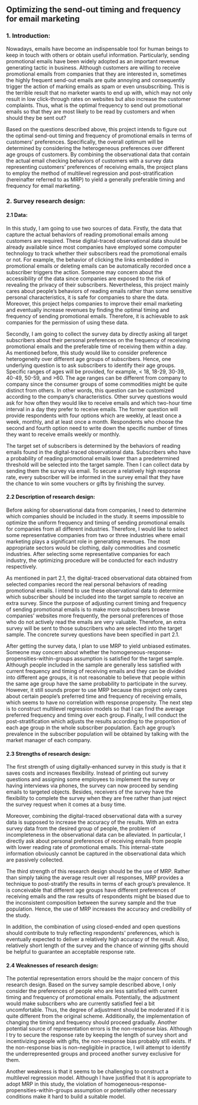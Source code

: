 ## Optimizing the send-out timing and frequency for email marketing 

### 1. Introduction:

Nowadays, emails have become an indispensable tool for human beings to keep in touch with others or obtain useful information. Particularly, sending promotional emails have been widely adopted as an important revenue generating tactic in business. Although customers are willing to receive promotional emails from companies that they are interested in, sometimes the highly frequent send-out emails are quite annoying and consequently trigger the action of marking emails as spam or even unsubscribing. This is the terrible result that no marketer wants to end up with, which may not only result in low click-through rates on websites but also increase the customer complaints. Thus, what is the optimal frequency to send out promotional emails so that they are most likely to be read by customers and when should they be sent out? 

Based on the questions described above, this project intends to figure out the optimal send-out timing and frequency of promotional emails in terms of customers’ preferences. Specifically, the overall optimum will be determined by considering the heterogeneous preferences over different age groups of customers. By combining the observational data that contain the actual email checking behaviors of customers with a survey data representing customers’ preferences of receiving emails, the project plans to employ the method of multilevel regression and post-stratification (hereinafter referred to as MRP) to yield a generally preferable timing and frequency for email marketing. 

### 2. Survey research design:

#### 2.1 Data: 
In this study, I am going to use two sources of data. Firstly, the data that capture the actual behaviors of reading promotional emails among customers are required. These digital-traced observational data should be already available since most companies have employed some computer technology to track whether their subscribers read the promotional emails or not. For example, the behavior of clicking the links embedded in promotional emails or deleting emails can be automatically recorded once a subscriber triggers the action. Someone may concern about the accessibility of the data since companies are exposed to the risk of revealing the privacy of their subscribers. Nevertheless, this project mainly cares about people’s behaviors of reading emails rather than some sensitive personal characteristics, it is safe for companies to share the data. Moreover, this project helps companies to improve their email marketing and eventually increase revenues by finding the optimal timing and frequency of sending promotional emails. Therefore, it is achievable to ask companies for the permission of using these data. 

Secondly, I am going to collect the survey data by directly asking all target subscribers about their personal preferences on the frequency of receiving promotional emails and the preferable time of receiving them within a day. As mentioned before, this study would like to consider preference heterogeneity over different age groups of subscribers. Hence, one underlying question is to ask subscribers to identify their age groups. Specific ranges of ages will be provided, for example, < 18, 18-29, 30-39, 40-49, 50-59, and >60. The age ranges can be different from company to company since the consumer groups of some commodities might be quite distinct from others. In other words, this question can be customized according to the company’s characteristics. Other survey questions would ask for how often they would like to receive emails and which two-hour time interval in a day they prefer to receive emails. The former question will provide respondents with four options which are weekly, at least once a week, monthly, and at least once a month. Respondents who choose the second and fourth option need to write down the specific number of times they want to receive emails weekly or monthly.

The target set of subscribers is determined by the behaviors of reading emails found in the digital-traced observational data. Subscribers who have a probability of reading promotional emails lower than a predetermined threshold will be selected into the target sample. Then I can collect data by sending them the survey via email. To secure a relatively high response rate, every subscriber will be informed in the survey email that they have the chance to win some vouchers or gifts by finishing the survey.
 
#### 2.2 Description of research design:
Before asking for observational data from companies, I need to determine which companies should be included in the study. It seems impossible to optimize the uniform frequency and timing of sending promotional emails for companies from all different industries. Therefore, I would like to select some representative companies from two or three industries where email marketing plays a significant role in generating revenues. The most appropriate sectors would be clothing, daily commodities and cosmetic industries. After selecting some representative companies for each industry, the optimizing procedure will be conducted for each industry respectively. 

As mentioned in part 2.1, the digital-traced observational data obtained from selected companies record the real personal behaviors of reading promotional emails. I intend to use these observational data to determine which subscriber should be included into the target sample to receive an extra survey. Since the purpose of adjusting current timing and frequency of sending promotional emails is to make more subscribers browse companies’ websites more frequently, the personal preferences of those who do not actively read the emails are very valuable. Therefore, an extra survey will be sent to those subscribers who are selected into the target sample. The concrete survey questions have been specified in part 2.1. 

After getting the survey data, I plan to use MRP to yield unbiased estimates. Someone may concern about whether the homogeneous-response-propensities-within-groups assumption is satisfied for the target sample. Although people included in the sample are generally less satisfied with current frequency and timing of receiving emails and they can be divided into different age groups, it is not reasonable to believe that people within the same age group have the same probability to participate in the survey. However, it still sounds proper to use MRP because this project only cares about certain people’s preferred time and frequency of receiving emails, which seems to have no correlation with response propensity. The next step is to construct multilevel regression models so that I can find the average preferred frequency and timing over each group. Finally, I will conduct the post-stratification which adjusts the results according to the proportion of each age group in the whole subscriber population. Each age group’s prevalence in the subscriber population will be obtained by talking with the market manager of each company. 

#### 2.3 Strengths of research design:

The first strength of using digitally-enhanced survey in this study is that it saves costs and increases flexibility. Instead of printing out survey questions and assigning some employees to implement the survey or having interviews via phones, the survey can now proceed by sending emails to targeted objects. Besides, receivers of the survey have the flexibility to complete the survey when they are free rather than just reject the survey request when it comes at a busy time. 

Moreover, combining the digital-traced observational data with a survey data is supposed to increase the accuracy of the results. With an extra survey data from the desired group of people, the problem of incompleteness in the observational data can be alleviated. In particular, I directly ask about personal preferences of receiving emails from people with lower reading rate of promotional emails. This internal-state information obviously cannot be captured in the observational data which are passively collected. 

The third strength of this research design should be the use of MRP. Rather than simply taking the average result over all responses, MRP provides a technique to post-stratify the results in terms of each group’s prevalence. It is conceivable that different age groups have different preferences of receiving emails and the raw results of respondents might be biased due to the inconsistent composition between the survey sample and the true population. Hence, the use of MRP increases the accuracy and credibility of the study. 

In addition, the combination of using closed-ended and open questions should contribute to truly reflecting respondents' preferences, which is eventually expected  to deliver a relatively high accuracy of the result. Also, relatively short length of the survey and the chance of winning gifts should be helpful to guarantee an acceptable response rate. 

#### 2.4 Weaknesses of research design: 
The potential representation errors should be the major concern of this research design. Based on the survey sample described above, I only consider the preferences of people who are less satisfied with current timing and frequency of promotional emails. Potentially, the adjustment would make subscribers who are currently satisfied feel a bit uncomfortable. Thus, the degree of adjustment should be moderated if it is quite different from the original scheme. Additionally, the implementation of changing the timing and frequency should proceed gradually. Another potential source of representation errors is the non-response bias. Although I try to secure the response rate by keeping the length of survey short and incentivizing people with gifts, the non-response bias probably still exists. If the non-response bias is non-negligible in practice, I will attempt to identify the underrepresented groups and proceed another survey exclusive for them. 

Another weakness is that it seems to be challenging to construct a multilevel regression model. Although I have justified that it is appropriate to adopt MRP in this study, the violation of homogeneous-response-propensities-within-groups assumption or potentially other necessary conditions make it hard to build a suitable model. 
